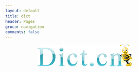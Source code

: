 ```yaml
---
layout: default
title: dict 
header: Pages
group: navigation
comments: false
---
```


<header> <img src="assets/themes/twitter/img/dict.gif"  alt="dict" style="padding-bottom:10px"/></header>

<iframe id="dict" name="dict" frameborder="0"  style="height:100%;width:100%"></iframe>

<div id="mask" style="background-color:white;width:16px;position:absolute;bottom:3px;right:0px"></div>

<script type="text/javascript">
$(document).ready(function() {
  var matchstr = location.search.match(/q=([^&]*)(&|$)/);
  if(matchstr && matchstr[1]){
	$("#main-content").css( "position","relative");
	$("#mask").css("height",$( "#sidebar" ).css( "height" ));
        $("#dict").css("height",$( "#sidebar" ).css( "height" ));
	window.frames['dict'].location.href = "http://dict.cn/hc2/dict.php?skin=default&"+matchstr[0] ;
  }
});

</script>


